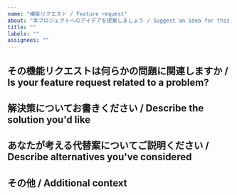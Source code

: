 ```yaml
---
name: "機能リクエスト / Feature request"
about: "本プロジェクトへのアイデアを提案しましょう / Suggest an idea for this project"
title: ""
labels: ""
assignees: ""
---
```


## その機能リクエストは何らかの問題に関連しますか / Is your feature request related to a problem?

<!--
  その問題がどのようなものか簡潔明瞭に記述してください。（例）私は、～な時はいつも不満を抱えています。
  A clear and concise description of what the problem is. Ex. I'm always frustrated when [...]
-->

## 解決策についてお書きください / Describe the solution you'd like

<!--
  何が起きることを望むのかについて簡明な記述をお願いいたします。
  A clear and concise description of what you want to happen.
-->

## あなたが考える代替案についてご説明ください / Describe alternatives you've considered

<!--
  そのほかの解決策やお考えの機能について簡明に記述してください。
  A clear and concise description of any alternative solutions or features you've considered.
-->

## その他 / Additional context

<!--
  上記以外に述べたいことやスクリーンショットがありましたら、こちらに追加してください。
  Add any other context or screenshots about the feature request here.
-->
